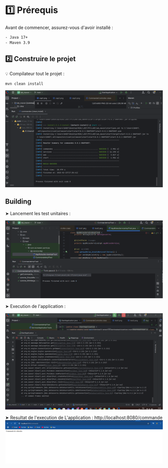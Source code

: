 # 1️⃣ Prérequis
Avant de commencer, assurez-vous d'avoir installé :

```bash
- Java 17+
- Maven 3.9
```

## 2️⃣ Construire le projet

💡 Compilateur tout le projet :
```bash
mvn clean install
```

![lab_maven](c1.png)

## Building

➤ Lancement les test unitaires :

![lab_maven](cap1.png)

➤ Execution de l'application :

![lab_maven](cap3.png)

➤ Resultat de l'execution de L'application : http://localhost:8080/commande
![lab_maven](cap2.png)

